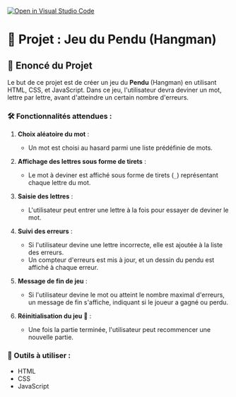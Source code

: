 [![Open in Visual Studio Code](https://classroom.github.com/assets/open-in-vscode-2e0aaae1b6195c2367325f4f02e2d04e9abb55f0b24a779b69b11b9e10269abc.svg)](https://classroom.github.com/online_ide?assignment_repo_id=17556977&assignment_repo_type=AssignmentRepo)
# 🤔 Projet : Jeu du Pendu (Hangman)

## 📜 Enoncé du Projet

Le but de ce projet est de créer un jeu du **Pendu** (Hangman) en utilisant HTML, CSS, et JavaScript. Dans ce jeu, l'utilisateur devra deviner un mot, lettre par lettre, avant d'atteindre un certain nombre d'erreurs.

### 🛠️ Fonctionnalités attendues :

1. **Choix aléatoire du mot** :
   - Un mot est choisi au hasard parmi une liste prédéfinie de mots.
   
2. **Affichage des lettres sous forme de tirets** :
   - Le mot à deviner est affiché sous forme de tirets (`_`) représentant chaque lettre du mot.

3. **Saisie des lettres** :
   - L'utilisateur peut entrer une lettre à la fois pour essayer de deviner le mot.
   
4. **Suivi des erreurs** :
   - Si l'utilisateur devine une lettre incorrecte, elle est ajoutée à la liste des erreurs.
   - Un compteur d'erreurs est mis à jour, et un dessin du pendu est affiché à chaque erreur.

5. **Message de fin de jeu** :
   - Si l'utilisateur devine le mot ou atteint le nombre maximal d'erreurs, un message de fin s'affiche, indiquant si le joueur a gagné ou perdu.

6. **Réinitialisation du jeu 🔄** :
   - Une fois la partie terminée, l'utilisateur peut recommencer une nouvelle partie.

### 🔧 Outils à utiliser :

- HTML
- CSS
- JavaScript
